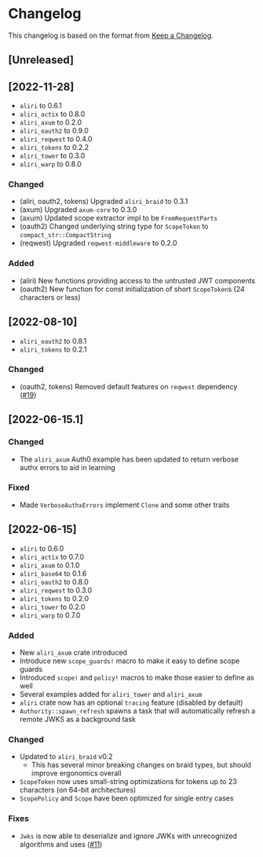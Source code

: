 # Changelog

This changelog is based on the format from [Keep a Changelog](https://keepachangelog.com/en/1.0.0/).

## [Unreleased]

## [2022-11-28]

- `aliri` to 0.6.1
- `aliri_actix` to 0.8.0
- `aliri_axum` to 0.2.0
- `aliri_oauth2` to 0.9.0
- `aliri_reqwest` to 0.4.0
- `aliri_tokens` to 0.2.2
- `aliri_tower` to 0.3.0
- `aliri_warp` to 0.8.0

### Changed

- (aliri, oauth2, tokens) Upgraded `aliri_braid` to 0.3.1
- (axum) Upgraded `axum-core` to 0.3.0
- (axum) Updated scope extractor impl to be `FromRequestParts`
- (oauth2) Changed underlying string type for `ScopeToken` to `compact_str::CompactString`
- (reqwest) Upgraded `reqwest-middleware` to 0.2.0

### Added

- (aliri) New functions providing access to the untrusted JWT components
- (oauth2) New function for const initialization of short `ScopeToken`s (24 characters or less)

## [2022-08-10]

- `aliri_oauth2` to 0.8.1
- `aliri_tokens` to 0.2.1

### Changed

- (oauth2, tokens) Removed default features on `reqwest` dependency ([#19])

[#19]: https://github.com/neoeinstein/aliri/pull/19

## [2022-06-15.1]

### Changed

- The `aliri_axum` Auth0 example has been updated to return verbose authx errors to aid in learning

### Fixed

- Made `VerboseAuthxErrors` implement `Clone` and some other traits

## [2022-06-15]

- `aliri` to 0.6.0
- `aliri_actix` to 0.7.0
- `aliri_axum` to 0.1.0
- `aliri_base64` to 0.1.6
- `aliri_oauth2` to 0.8.0
- `aliri_reqwest` to 0.3.0
- `aliri_tokens` to 0.2.0
- `aliri_tower` to 0.2.0
- `aliri_warp` to 0.7.0

### Added

- New `aliri_axum` crate introduced
- Introduce new `scope_guards!` macro to make it easy to define scope guards
- Introduced `scope!` and `policy!` macros to make those easier to define as well
- Several examples added for `aliri_tower` and `aliri_axum`
- `aliri` crate now has an optional `tracing` feature (disabled by default)
- `Authority::spawn_refresh` spawns a task that will automatically refresh a remote JWKS as a background task

### Changed

- Updated to `aliri_braid` v0.2
  - This has several minor breaking changes on braid types, but should improve ergonomics overall
- `ScopeToken` now uses small-string optimizations for tokens up to 23 characters (on 64-bit architectures)
- `ScopePolicy` and `Scope` have been optimized for single entry cases

### Fixes

- `Jwks` is now able to deserialize and ignore JWKs with unrecognized algorithms and uses ([#11])

[#11]: https://github.com/neoeinstein/aliri/issues/11

<!-- markdownlint-disable-file MD024 -->
